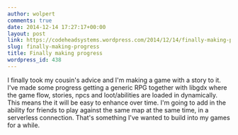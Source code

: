 ```yaml
---
author: wolpert
comments: true
date: 2014-12-14 17:27:17+00:00
layout: post
link: https://codeheadsystems.wordpress.com/2014/12/14/finally-making-progress/
slug: finally-making-progress
title: Finally making progress
wordpress_id: 438
---
```


I finally took my cousin's advice and I'm making a game with a story to it. I've made some progress getting a generic RPG together with libgdx where the game flow, stories, npcs and loot/abilities are loaded in dynamically. This means the it will be easy to enhance over time. I'm going to add in the ability for friends to play against the same map at the same time, in a serverless connection. That's something I've wanted to build into my games for a while.

